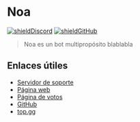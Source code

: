 # Noa

[![shieldDiscord](https://img.shields.io/discord/470667860360822794?color=f8bbd0&label=Noa&style=for-the-badge)](https://noabot.xyz/support)
[![shieldGitHub](https://img.shields.io/github/stars/wwmon/noa?color=efb810&label=Stars&style=for-the-badge)](https://noabot.xyz/github)

> Noa es un bot multipropósito blablabla

## Enlaces útiles

- [Servidor de soporte](https://noabot.xyz/support)
- [Página web](https://noabot.xyz/)
- [Página de votos](https://noabot.xyz/)
- [GitHub](https://noabot.xyz/github)
- [top.gg](https://noabot.xyz/dbl)
